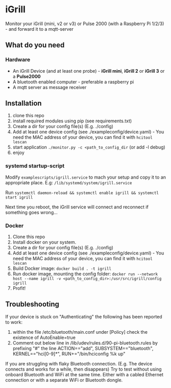 # iGrill
Monitor your iGrill (mini, v2 or v3) or Pulse 2000 (with a Raspberry Pi 1/2/3) - and forward it to a mqtt-server

## What do you need
### Hardware
* An iGrill Device (and at least one probe) - **iGrill mini**, **iGrill 2** or **iGrill 3** or a **Pulse2000**
* A bluetooth enabled computer - preferable a raspberry pi
* A mqtt server as message receiver

## Installation
1. clone this repo
1. install required modules using pip (see requirements.txt)
1. Create a dir for your config file(s) (E.g. ./config)
1. Add at least one device config (see ./exampleconfig/device.yaml) - You need the MAC address of your device, you can find it with `hcitool lescan`
1. start application `./monitor.py -c <path_to_config_dir` (or add -l debug)
1. enjoy

### systemd startup-script

Modify `examplescripts/igrill.service` to mach your setup and copy it to an appropriate place. E.g: `/lib/systemd/system/igrill.service`

Run `systemctl daemon-reload && systemctl enable igrill && systemctl start igrill`

Next time you reboot, the iGrill service will connect and reconnect if something goes wrong...

### Docker

1. Clone this repo
1. Install docker on your system.
1. Create a dir for your config file(s) (E.g. ./config)
1. Add at least one device config (see ./exampleconfig/device.yaml) - You need the MAC address of your device, you can find it with `hcitool lescan`
1. Build Docker image: `docker build . -t igrill`
1. Run docker image, mounting the config folder: `docker run --network host --name igrill -v <path_to_config_dir>:/usr/src/igrill/config igrill`
1. Profit!

## Troubleshooting

If your device is stuck on "Authenticating" the following has been reported to work:
1. within the file /etc/bluetooth/main.conf under [Policy] check the existence of
AutoEnable=true
1. Comment out below line in /lib/udev/rules.d/90-pi-bluetooth.rules
by prefixing "#" the line ACTION=="add", SUBSYSTEM=="bluetooth", KERNEL=="hci[0-9]*", RUN+="/bin/hciconfig %k up"

If you are struggling with flaky Bluetooth connection. (E.g. The device connects and works for a while, then disappears)
Try to test without using onboard Bluetooth and WiFi at the same time. Either with a cabled Ethernet connection or with a separate WiFi or Bluetooth dongle.
